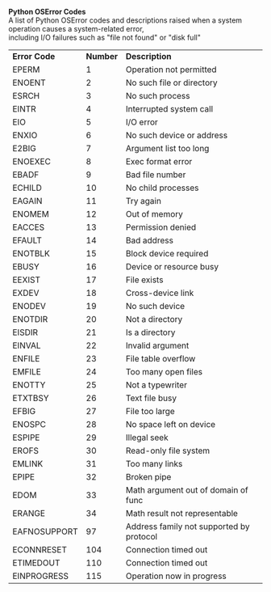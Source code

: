 **Python OSError Codes**  
A list of Python OSError codes and descriptions raised when a system
operation causes a system-related error,  
including I/O failures such as "file not found" or "disk full" 

|                |            |                                          |
|----------------|------------|------------------------------------------|
| **Error Code** | **Number** | **Description**                          |
| EPERM          | 1          | Operation not permitted                  |
| ENOENT         | 2          | No such file or directory                |
| ESRCH          | 3          | No such process                          |
| EINTR          | 4          | Interrupted system call                  |
| EIO            | 5          | I/O error                                |
| ENXIO          | 6          | No such device or address                |
| E2BIG          | 7          | Argument list too long                   |
| ENOEXEC        | 8          | Exec format error                        |
| EBADF          | 9          | Bad file number                          |
| ECHILD         | 10         | No child processes                       |
| EAGAIN         | 11         | Try again                                |
| ENOMEM         | 12         | Out of memory                            |
| EACCES         | 13         | Permission denied                        |
| EFAULT         | 14         | Bad address                              |
| ENOTBLK        | 15         | Block device required                    |
| EBUSY          | 16         | Device or resource busy                  |
| EEXIST         | 17         | File exists                              |
| EXDEV          | 18         | Cross-device link                        |
| ENODEV         | 19         | No such device                           |
| ENOTDIR        | 20         | Not a directory                          |
| EISDIR         | 21         | Is a directory                           |
| EINVAL         | 22         | Invalid argument                         |
| ENFILE         | 23         | File table overflow                      |
| EMFILE         | 24         | Too many open files                      |
| ENOTTY         | 25         | Not a typewriter                         |
| ETXTBSY        | 26         | Text file busy                           |
| EFBIG          | 27         | File too large                           |
| ENOSPC         | 28         | No space left on device                  |
| ESPIPE         | 29         | Illegal seek                             |
| EROFS          | 30         | Read-only file system                    |
| EMLINK         | 31         | Too many links                           |
| EPIPE          | 32         | Broken pipe                              |
| EDOM           | 33         | Math argument out of domain of func      |
| ERANGE         | 34         | Math result not representable            |
| EAFNOSUPPORT   | 97         | Address family not supported by protocol |
| ECONNRESET     | 104        | Connection timed out                     |
| ETIMEDOUT      | 110        | Connection timed out                     |
| EINPROGRESS    | 115        | Operation now in progress                |
